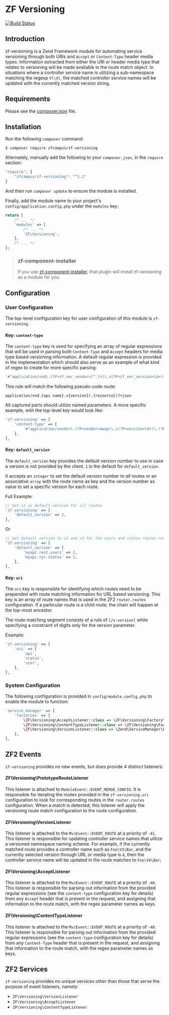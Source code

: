 ZF Versioning
=============

[![Build Status](https://travis-ci.org/zfcampus/zf-versioning.png)](https://travis-ci.org/zfcampus/zf-versioning)

Introduction
------------

zf-versioning is a Zend Framework module for automating service versioning through both URIs and `Accept` or
`Content-Type` header media types.  Information extracted from either the URI or header media type
that relates to versioning will be made available in the route match object.  In situations where a
controller service name is utilizing a sub-namespace matching the regexp `V(\d)`, the matched
controller service names will be updated with the currently matched version string.

Requirements
------------

Please see the [composer.json](composer.json) file.

Installation
------------

Run the following `composer` command:

```console
$ composer require zfcampus/zf-versioning
```

Alternately, manually add the following to your `composer.json`, in the `require` section:

```javascript
"require": {
    "zfcampus/zf-versioning": "^1.2"
}
```

And then run `composer update` to ensure the module is installed.

Finally, add the module name to your project's `config/application.config.php` under the `modules`
key:


```php
return [
    /* ... */
    'modules' => [
        /* ... */
        'ZF\Versioning',
    ],
    /* ... */
];
```

> ### zf-component-installer
>
> If you use [zf-component-installer](https://github.com/zendframework/zf-component-installer),
> that plugin will install zf-versioning as a module for you.


Configuration
-------------

### User Configuration

The top-level configuration key for user configuration of this module is `zf-versioning`.

#### Key: `content-type`

The `content-type` key is used for specifying an array of regular expressions that will be
used in parsing both `Content-Type` and `Accept` headers for media type based versioning
information.  A default regular expression is provided in the implementation which should
also serve as an example of what kind of regex to create for more specific parsing:

```php
'#^application/vnd\.(?P<zf_ver_vendor>[^.]+)\.v(?P<zf_ver_version>\d+)\.(?P<zf_ver_resource>[a-zA-Z0-9_-]+)$#'
```

This rule will match the following pseudo-code route:

```
application/vnd.{api name}.v{version}(.{resource})?+json
```

All captured parts should utilize named parameters.  A more specific example, with the top-level key
would look like:

```php
'zf-versioning' => [
    'content-type' => [
        '#^application/vendor\.(?P<vendor>mwop)\.v(?P<version>\d+)\.(?P<resource>status|user)$#',
    ],
],
```

#### Key: `default_version`

The `default_version` key provides the default version number to use in case a version is not
provided by the client.  `1` is the default for `default_version`.

It accepts an `integer` to set the default version number to *all* routes or an associative `array` with the route name as key and the version number as value to set a specific version for each route.

Full Example:

```php
// Set v2 as default version for all routes
'zf-versioning' => [
    'default_version' => 2,
],
```
Or
```php
// Set default version to v2 and v3 for the users and status routes respectively
'zf-versioning' => [
    'default_version' => [
        'myapi.rest.users' => 2,
        'myapi.rpc.status' => 3,
    ],
],
```

#### Key: `uri`

The `uri` key is responsible for identifying which routes need to be prepended with route matching
information for URL based versioning.  This key is an array of route names that is used in the ZF2
`router.routes` configuration.  If a particular route is a child route, the chain will happen at the
top-most ancestor.

The route matching segment consists of a rule of `[/v:version]` while specifying a constraint
of digits only for the version parameter.

Example:

```php
'zf-versioning' => [
    'uri' => [
        'api',
        'status',
        'user',
    ],
],
```

### System Configuration

The following configuration is provided in `config/module.config.php` to enable the module to
function:

```php
'service_manager' => [
    'factories' => [
        \ZF\Versioning\AcceptListener::class => \ZF\Versioning\Factory\AcceptListenerFactory::class,
        \ZF\Versioning\ContentTypeListener::class => \ZF\Versioning\Factory\ContentTypeListenerFactory::class,
        \ZF\Versioning\VersionListener::class => \Zend\ServiceManager\Factory\InvokableFactory::class,
    ],
],
```


ZF2 Events
----------

`zf-versioning` provides no new events, but does provide 4 distinct listeners:

#### ZF\Versioning\PrototypeRouteListener

This listener is attached to `ModuleEvent::EVENT_MERGE_CONFIG`.  It is responsible for iterating the
routes provided in the `zf-versioning.uri` configuration to look for corresponding routes in the
`router.routes` configuration.  When a match is detected, this listener will apply the versioning
route match configuration to the route configuration.

#### ZF\Versioning\VersionListener

This listener is attached to the `MvcEvent::EVENT_ROUTE` at a priority of `-41`.  This listener is
responsible for updating controller service names that utilize a versioned namespace naming scheme.
For example, if the currently matched route provides a controller name such as `Foo\V1\Bar`, and the
currently selected version through URL or media type is `4`, then the controller service name will
be updated in the route matches to `Foo\V4\Bar`;

#### ZF\Versioning\AcceptListener

This listener is attached to the `MvcEvent::EVENT_ROUTE` at a priority of `-40`. This listener is
responsible for parsing out information from the provided regular expressions (see the
`content-type` configuration key for details) from any `Accept` header that is present in the
request, and assigning that information to the route match, with the regex parameter names as keys.

#### ZF\Versioning\ContentTypeListener

This listener is attached to the `MvcEvent::EVENT_ROUTE` at a priority of `-40`. This listener is
responsible for parsing out information from the provided regular expressions (see the
`content-type` configuration key for details) from any `Content-Type` header that is present in the
request, and assigning that information to the route match, with the regex parameter names as keys.

ZF2 Services
------------

`zf-versioning` provides no unique services other than those that serve the purpose
of event listeners, namely:

- `ZF\Versioning\VersionListener`
- `ZF\Versioning\AcceptListener`
- `ZF\Versioning\ContentTypeListener`
